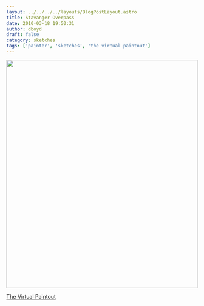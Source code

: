 ```yaml
---
layout: ../../../../layouts/BlogPostLayout.astro
title: Stavanger Overpass
date: 2010-03-18 19:50:31
author: dboyd
draft: false
category: sketches
tags: ['painter', 'sketches', 'the virtual paintout']
---
```

<img
    srcset="https://img.selfiespirits.com/images/2010/03/stavangerOverPass_480.avif 480w"
    sizes="(max-width: 480px) 100vw"
    src="https://img.selfiespirits.com/images/2010/03/stavangerOverPass.jpg"
    alt=""
    style="width: clamp(0px, 100%, 600px); height: auto;"
/>

<a href="http://virtualpaintout.blogspot.com/">The Virtual Paintout</a>